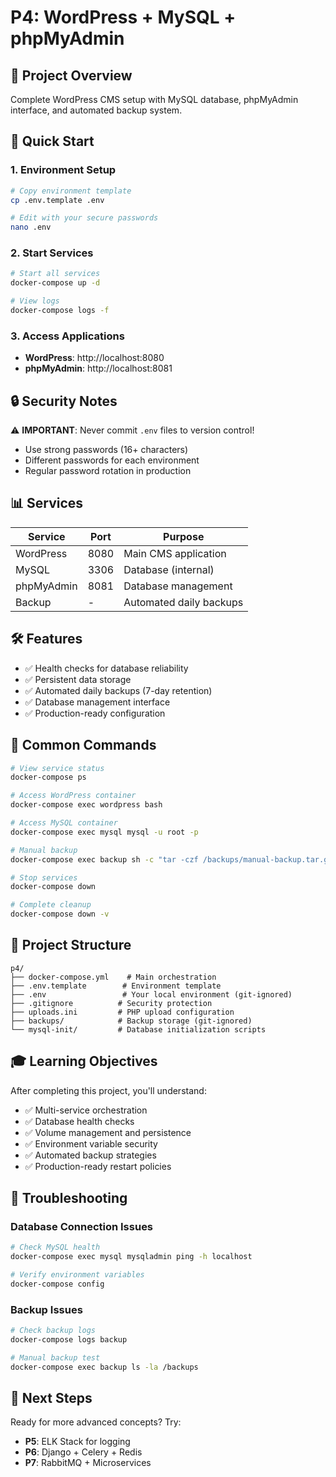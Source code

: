 # P4: WordPress + MySQL + phpMyAdmin

## 🎯 **Project Overview**
Complete WordPress CMS setup with MySQL database, phpMyAdmin interface, and automated backup system.

## 🚀 **Quick Start**

### 1. Environment Setup
```bash
# Copy environment template
cp .env.template .env

# Edit with your secure passwords
nano .env
```

### 2. Start Services
```bash
# Start all services
docker-compose up -d

# View logs
docker-compose logs -f
```

### 3. Access Applications
- **WordPress**: http://localhost:8080
- **phpMyAdmin**: http://localhost:8081

## 🔒 **Security Notes**

⚠️ **IMPORTANT**: Never commit `.env` files to version control!

- Use strong passwords (16+ characters)
- Different passwords for each environment
- Regular password rotation in production

## 📊 **Services**

| Service | Port | Purpose |
|---------|------|---------|
| WordPress | 8080 | Main CMS application |
| MySQL | 3306 | Database (internal) |
| phpMyAdmin | 8081 | Database management |
| Backup | - | Automated daily backups |

## 🛠️ **Features**

- ✅ Health checks for database reliability
- ✅ Persistent data storage
- ✅ Automated daily backups (7-day retention)
- ✅ Database management interface
- ✅ Production-ready configuration

## 🔧 **Common Commands**

```bash
# View service status
docker-compose ps

# Access WordPress container
docker-compose exec wordpress bash

# Access MySQL container
docker-compose exec mysql mysql -u root -p

# Manual backup
docker-compose exec backup sh -c "tar -czf /backups/manual-backup.tar.gz -C /backup ."

# Stop services
docker-compose down

# Complete cleanup
docker-compose down -v
```

## 📁 **Project Structure**

```
p4/
├── docker-compose.yml    # Main orchestration
├── .env.template        # Environment template
├── .env                 # Your local environment (git-ignored)
├── .gitignore          # Security protection
├── uploads.ini         # PHP upload configuration
├── backups/            # Backup storage (git-ignored)
└── mysql-init/         # Database initialization scripts
```

## 🎓 **Learning Objectives**

After completing this project, you'll understand:

- ✅ Multi-service orchestration
- ✅ Database health checks
- ✅ Volume management and persistence
- ✅ Environment variable security
- ✅ Automated backup strategies
- ✅ Production-ready restart policies

## 🚨 **Troubleshooting**

### Database Connection Issues
```bash
# Check MySQL health
docker-compose exec mysql mysqladmin ping -h localhost

# Verify environment variables
docker-compose config
```

### Backup Issues
```bash
# Check backup logs
docker-compose logs backup

# Manual backup test
docker-compose exec backup ls -la /backups
```

## 🔄 **Next Steps**

Ready for more advanced concepts? Try:
- **P5**: ELK Stack for logging
- **P6**: Django + Celery + Redis
- **P7**: RabbitMQ + Microservices
